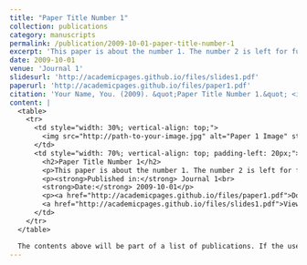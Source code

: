 ```yaml
---
title: "Paper Title Number 1"
collection: publications
category: manuscripts
permalink: /publication/2009-10-01-paper-title-number-1
excerpt: 'This paper is about the number 1. The number 2 is left for future work.'
date: 2009-10-01
venue: 'Journal 1'
slidesurl: 'http://academicpages.github.io/files/slides1.pdf'
paperurl: 'http://academicpages.github.io/files/paper1.pdf'
citation: 'Your Name, You. (2009). &quot;Paper Title Number 1.&quot; <i>Journal 1</i>. 1(1).'
content: |
  <table>
    <tr>
      <td style="width: 30%; vertical-align: top;">
        <img src="http://path-to-your-image.jpg" alt="Paper 1 Image" style="width: 100%;">
      </td>
      <td style="width: 70%; vertical-align: top; padding-left: 20px;">
        <h2>Paper Title Number 1</h2>
        <p>This paper is about the number 1. The number 2 is left for future work.</p>
        <p><strong>Published in:</strong> Journal 1<br>
        <strong>Date:</strong> 2009-10-01</p>
        <p><a href="http://academicpages.github.io/files/paper1.pdf">Download paper</a><br>
        <a href="http://academicpages.github.io/files/slides1.pdf">View slides</a></p>
      </td>
    </tr>
  </table>

  The contents above will be part of a list of publications. If the user clicks the link for the publication, the contents of this section will be rendered as a full page, allowing you to provide more information about the paper for the reader. When publications are displayed as a single page, the contents of the above "citation" field will automatically be included below this section in a smaller font.
---
```

